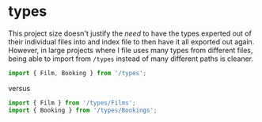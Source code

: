 # types

This project size doesn't justify the _need_ to have the types experted out of their individual files into and index file to then have it all exported out again. However, in large projects where I file uses many types from different files, being able to import from `/types` instead of many different paths is cleaner.

```javascript
import { Film, Booking } from '/types';
```

versus

```javascript
import { Film } from '/types/Films';
import { Booking } from '/types/Bookings';
```
